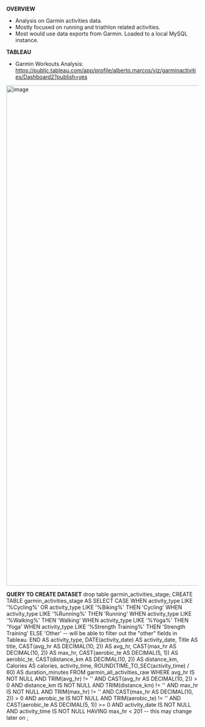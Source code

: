 **OVERVIEW**

- Analysis on Garmin activities data. 
- Mostly focused on running and triathlon related activities.
- Most would use data exports from Garmin. Loaded to a local MySQL instance.

**TABLEAU**
- Garmin Workouts Analysis: https://public.tableau.com/app/profile/alberto.marcos/viz/garminactivities/Dashboard2?publish=yes
<img width="1309" alt="image" src="https://github.com/betomarcos/garmin_activities/assets/130506688/2004ece6-f4e6-43b5-bb9c-52a192aec4e6">


**QUERY TO CREATE DATASET**
drop table garmin_activities_stage;
CREATE TABLE garmin_activities_stage AS
SELECT
    CASE 
        WHEN activity_type LIKE '%Cycling%' OR activity_type LIKE '%Biking%' THEN 'Cycling' 
        WHEN activity_type LIKE '%Running%' THEN 'Running' 
        WHEN activity_type LIKE '%Walking%' THEN 'Walking' 
        WHEN activity_type LIKE '%Yoga%' THEN 'Yoga' 
        WHEN activity_type LIKE '%Strength Training%' THEN 'Strength Training' 
        ELSE 'Other'  -- will be able to filter out the "other" fields in Tableau.
    END AS activity_type,
    DATE(activity_date) AS activity_date,
    Title AS title,
    CAST(avg_hr AS DECIMAL(10, 2)) AS avg_hr,
    CAST(max_hr AS DECIMAL(10, 2)) AS max_hr,
    CAST(aerobic_te AS DECIMAL(5, 1)) AS aerobic_te,
    CAST(distance_km AS DECIMAL(10, 2)) AS distance_km,
    Calories AS calories,
    activity_time,
    ROUND(TIME_TO_SEC(activity_time) / 60) AS duration_minutes
FROM garmin_all_activities_raw
WHERE 
    avg_hr IS NOT NULL AND TRIM(avg_hr) != '' AND CAST(avg_hr AS DECIMAL(10, 2)) > 0
    AND distance_km IS NOT NULL AND TRIM(distance_km) != ''
    AND max_hr IS NOT NULL AND TRIM(max_hr) != '' AND CAST(max_hr AS DECIMAL(10, 2)) > 0
    AND aerobic_te IS NOT NULL AND TRIM(aerobic_te) != '' AND CAST(aerobic_te AS DECIMAL(5, 1)) >= 0
    AND activity_date IS NOT NULL
    AND activity_time IS NOT NULL
HAVING 
    max_hr < 201 -- this may change later on
;
